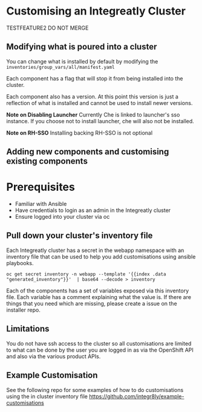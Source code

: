 # Customising an Integreatly Cluster

TESTFEATURE2 DO NOT MERGE

## Modifying what is poured into a cluster

You can change what is installed by default by modifying the ```inventories/group_vars/all/manifest.yaml```

Each component has a flag that will stop it from being installed into the cluster.

Each component also has a version. At this point this version is just a reflection of what is installed and cannot be used to install newer versions.

**Note on Disabling Launcher**
Currently Che is linked to launcher's sso instance. If you choose not to install launcher, che will also not be installed. 


**Note on RH-SSO**
Installing backing RH-SSO is not optional


## Adding new components and customising existing components

# Prerequisites 

- Familiar with Ansible
- Have credentials to login as an admin in the Integreatly cluster
- Ensure logged into your cluster via oc


## Pull down your cluster's inventory file

Each Integreatly cluster has a secret in the webapp namespace with an inventory file that
can be used to help you add customisations using ansible playbooks.

``` 
oc get secret inventory -n webapp --template '{{index .data "generated_inventory"}}'  | base64 --decode > inventory

```

Each of the components has a set of variables exposed via this inventory file. Each variable has a comment explaining what the value is. If there are things that you need which are missing, please create a issue on the installer repo.

## Limitations 

You do not have ssh access to the cluster so all customisations are limited to what can be done by the user you are logged in as via the OpenShift API and also via the various product APIs.


## Example Customisation

See the following repo for some examples of how to do customisations using the in cluster inventory file https://github.com/integr8ly/example-customisations




